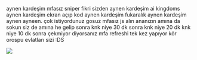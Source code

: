 aynen kardeşim mfasız sniper fikri sizden aynen kardeşim ai kingdoms aynen kardeşim ekran açıp kod aynen kardeşim fukaralık aynen kardeşim aynen ayneen. çok istiyordunuz gosuz mfasız js alın ananızın amına da sokun siz de amına 
he gelip sonra knk niye 30 dk sonra knk niye 20 dk knk niye 10 dk sonra çekmiyor diyorsanız mfa refreshi tek kez yapıyor kör orospu evlatları sizi :DS




![](https://komarev.com/ghpvc/?username=themorvay&amp;repo=mfa-fix-sniper&amp;color=green)
